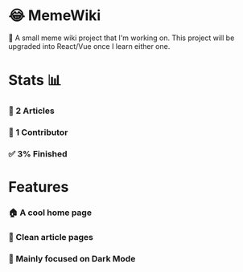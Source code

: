 # 😂 MemeWiki

📖 A small meme wiki project that I'm working on. This project will be upgraded into React/Vue once I learn either one. 

# Stats 📊
### 📃 2 Articles
### 👱 1 Contributor
### ✅ 3% Finished

# Features
### 🏠 A cool home page
### 🫧 Clean article pages
### 🌙 Mainly focused on Dark Mode
